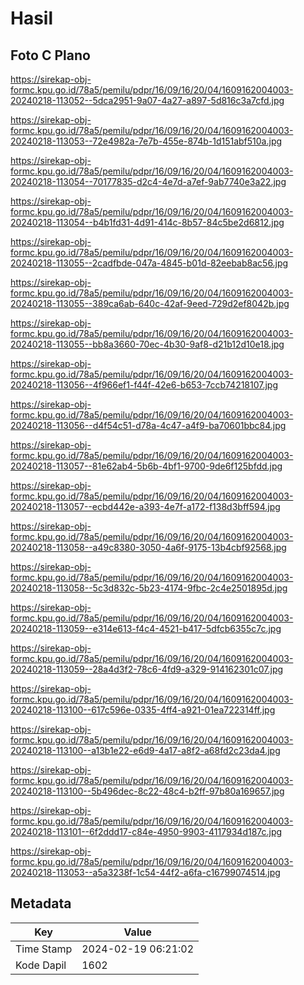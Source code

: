 # Hasil

## Foto C Plano

https://sirekap-obj-formc.kpu.go.id/78a5/pemilu/pdpr/16/09/16/20/04/1609162004003-20240218-113052--5dca2951-9a07-4a27-a897-5d816c3a7cfd.jpg

https://sirekap-obj-formc.kpu.go.id/78a5/pemilu/pdpr/16/09/16/20/04/1609162004003-20240218-113053--72e4982a-7e7b-455e-874b-1d151abf510a.jpg

https://sirekap-obj-formc.kpu.go.id/78a5/pemilu/pdpr/16/09/16/20/04/1609162004003-20240218-113054--70177835-d2c4-4e7d-a7ef-9ab7740e3a22.jpg

https://sirekap-obj-formc.kpu.go.id/78a5/pemilu/pdpr/16/09/16/20/04/1609162004003-20240218-113054--b4b1fd31-4d91-414c-8b57-84c5be2d6812.jpg

https://sirekap-obj-formc.kpu.go.id/78a5/pemilu/pdpr/16/09/16/20/04/1609162004003-20240218-113055--2cadfbde-047a-4845-b01d-82eebab8ac56.jpg

https://sirekap-obj-formc.kpu.go.id/78a5/pemilu/pdpr/16/09/16/20/04/1609162004003-20240218-113055--389ca6ab-640c-42af-9eed-729d2ef8042b.jpg

https://sirekap-obj-formc.kpu.go.id/78a5/pemilu/pdpr/16/09/16/20/04/1609162004003-20240218-113055--bb8a3660-70ec-4b30-9af8-d21b12d10e18.jpg

https://sirekap-obj-formc.kpu.go.id/78a5/pemilu/pdpr/16/09/16/20/04/1609162004003-20240218-113056--4f966ef1-f44f-42e6-b653-7ccb74218107.jpg

https://sirekap-obj-formc.kpu.go.id/78a5/pemilu/pdpr/16/09/16/20/04/1609162004003-20240218-113056--d4f54c51-d78a-4c47-a4f9-ba70601bbc84.jpg

https://sirekap-obj-formc.kpu.go.id/78a5/pemilu/pdpr/16/09/16/20/04/1609162004003-20240218-113057--81e62ab4-5b6b-4bf1-9700-9de6f125bfdd.jpg

https://sirekap-obj-formc.kpu.go.id/78a5/pemilu/pdpr/16/09/16/20/04/1609162004003-20240218-113057--ecbd442e-a393-4e7f-a172-f138d3bff594.jpg

https://sirekap-obj-formc.kpu.go.id/78a5/pemilu/pdpr/16/09/16/20/04/1609162004003-20240218-113058--a49c8380-3050-4a6f-9175-13b4cbf92568.jpg

https://sirekap-obj-formc.kpu.go.id/78a5/pemilu/pdpr/16/09/16/20/04/1609162004003-20240218-113058--5c3d832c-5b23-4174-9fbc-2c4e2501895d.jpg

https://sirekap-obj-formc.kpu.go.id/78a5/pemilu/pdpr/16/09/16/20/04/1609162004003-20240218-113059--e314e613-f4c4-4521-b417-5dfcb6355c7c.jpg

https://sirekap-obj-formc.kpu.go.id/78a5/pemilu/pdpr/16/09/16/20/04/1609162004003-20240218-113059--28a4d3f2-78c6-4fd9-a329-914162301c07.jpg

https://sirekap-obj-formc.kpu.go.id/78a5/pemilu/pdpr/16/09/16/20/04/1609162004003-20240218-113100--617c596e-0335-4ff4-a921-01ea722314ff.jpg

https://sirekap-obj-formc.kpu.go.id/78a5/pemilu/pdpr/16/09/16/20/04/1609162004003-20240218-113100--a13b1e22-e6d9-4a17-a8f2-a68fd2c23da4.jpg

https://sirekap-obj-formc.kpu.go.id/78a5/pemilu/pdpr/16/09/16/20/04/1609162004003-20240218-113100--5b496dec-8c22-48c4-b2ff-97b80a169657.jpg

https://sirekap-obj-formc.kpu.go.id/78a5/pemilu/pdpr/16/09/16/20/04/1609162004003-20240218-113101--6f2ddd17-c84e-4950-9903-4117934d187c.jpg

https://sirekap-obj-formc.kpu.go.id/78a5/pemilu/pdpr/16/09/16/20/04/1609162004003-20240218-113053--a5a3238f-1c54-44f2-a6fa-c16799074514.jpg


## Metadata

| Key        | Value               |
| ---------- | ------------------- |
| Time Stamp | 2024-02-19 06:21:02 |
| Kode Dapil | 1602                |



